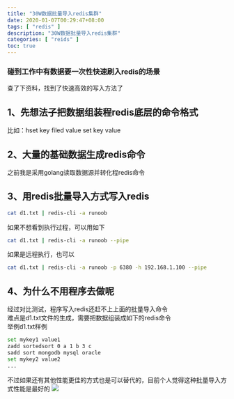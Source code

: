 ```yaml
---
title: "30W数据批量导入redis集群"
date: 2020-01-07T00:29:47+08:00
tags: [ "redis" ]
description: "30W数据批量导入redis集群"
categories: [ "reids" ]
toc: true
---
```


### 碰到工作中有数据要一次性快速刷入redis的场景
查了下资料，找到了快速高效的写入方法了

## 1、先想法子把数据组装程redis底层的命令格式
比如：hset key filed value
     set key value

## 2、大量的基础数据生成redis命令
之前我是采用golang读取数据源并转化程redis命令

## 3、用redis批量导入方式写入redis
```bash
cat d1.txt | redis-cli -a runoob
```

如果不想看到执行过程，可以用如下
```bash
cat d1.txt | redis-cli -a runoob --pipe
```

如果是远程执行，也可以
```bash
cat d1.txt | redis-cli -a runoob -p 6380 -h 192.168.1.100 --pipe
```

## 4、为什么不用程序去做呢
经过对比测试，程序写入redis还赶不上上面的批量导入命令  
难点是d1.txt文件的生成，需要把数据组装成如下的redis命令  
举例d1.txt样例
```bash
set mykey1 value1
zadd sortedsort 0 a 1 b 3 c
sadd sort mongodb mysql oracle
set mykey2 value2
...
```
不过如果还有其他性能更佳的方式也是可以替代的，目前个人觉得这种批量导入方式性能是最好的
![](/posts/redis/redis.jpg)